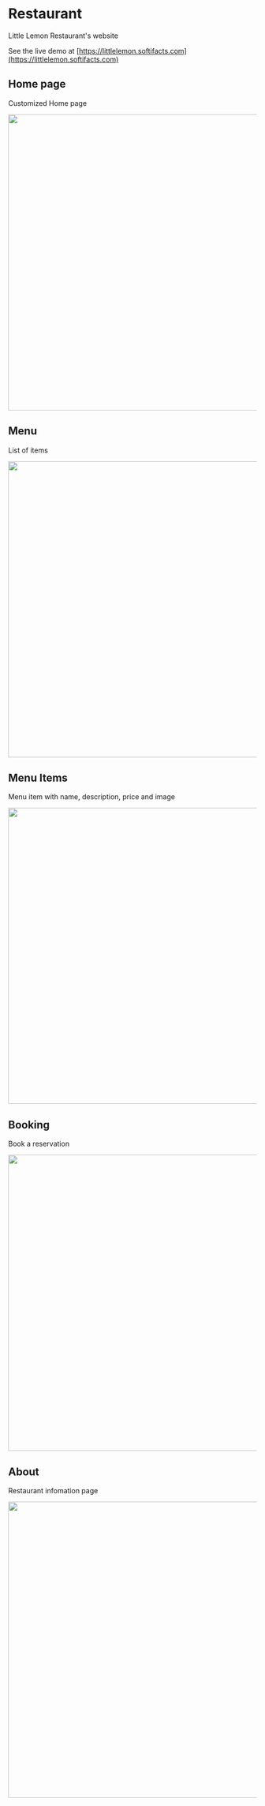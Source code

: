 # Restaurant
Little Lemon Restaurant's website

See the live demo at [https://littlelemon.softifacts.com](https://littlelemon.softifacts.com)

## Home page
Customized Home page

<img src="https://github.com/cd155/Little-Lemon-Restaurant/assets/16947266/2597f2b8-cd84-46e9-bf5b-6d622bf6e44e" alt="" width="600"/>

## Menu
List of items

<img src="https://github.com/cd155/Little-Lemon-Restaurant/assets/16947266/b51a7b6f-51db-4bd0-8725-fdfcb86a43fa" alt="" width="600"/>

## Menu Items
Menu item with name, description, price and image

<img src="https://github.com/cd155/Little-Lemon-Restaurant/assets/16947266/d9982bcb-bf38-4122-b48f-79569a3c5f60" alt="" width="600"/>

## Booking
Book a reservation

<img src="https://github.com/cd155/Little-Lemon-Restaurant/assets/16947266/1f383bd6-2b7e-453f-aba2-0115aec5943d" alt="" width="600"/>

## About
Restaurant infomation page

<img src="https://github.com/cd155/Little-Lemon-Restaurant/assets/16947266/18b3dc68-802a-4aed-80f9-730bf97c7157" alt="" width="600"/>
